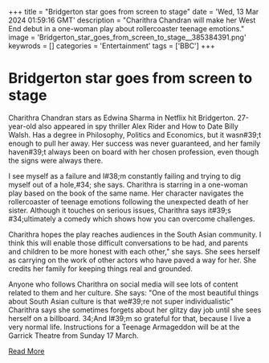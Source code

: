 +++
title = "Bridgerton star goes from screen to stage"
date = 'Wed, 13 Mar 2024 01:59:16 GMT'
description = "Charithra Chandran will make her West End debut in a one-woman play about rollercoaster teenage emotions."
image = 'Bridgerton_star_goes_from_screen_to_stage__385384391.png'
keywrods =  []
categories = 'Entertainment'
tags = ['BBC']
+++

# Bridgerton star goes from screen to stage

Charithra Chandran stars as Edwina Sharma in Netflix hit Bridgerton.
27-year-old also appeared in spy thriller Alex Rider and How to Date Billy Walsh.
Has a degree in Philosophy, Politics and Economics, but it wasn<bb>#39;t enough to pull her away.
Her success was never guaranteed, and her family haven<bb>#39;t always been on board with her chosen profession, even though the signs were always there.

I see myself as a failure and I<bb>#38;m constantly failing and trying to dig myself out of a hole,<bb>#34; she says.
Charithra is starring in a one-woman play based on the book of the same name.
Her character navigates the rollercoaster of teenage emotions following the unexpected death of her sister.
Although it touches on serious issues, Charithra says it<bb>#39;s <bb>#34;ultimately a comedy which shows how you can overcome challenges.

Charithra hopes the play reaches audiences in the South Asian community.
I think this will enable those difficult conversations to be had, and parents and children to be more honest with each other," she says.
She sees herself as carrying on the work of other actors who have paved a way for her.
She credits her family for keeping things real and grounded.

Anyone who follows Charithra on social media will see lots of content related to them and her culture.
She says: "One of the most beautiful things about South Asian culture is that we<bb>#39;re not super individualistic" Charithra says she sometimes forgets about her glitzy day job until she sees herself on a billboard.
34;And I<bb>#39;m so grateful for that, because I live a very normal life.
Instructions for a Teenage Armageddon will be at the Garrick Theatre from Sunday 17 March.


[Read More](https://www.bbc.co.uk/news/newsbeat-68536802)
